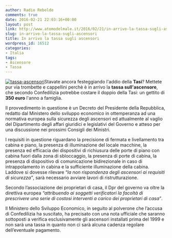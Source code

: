 ```yaml
---
author: Radio Rebelde
comments: true
date: 2016-02-21 22:03:16+00:00
layout: post
link: http://www.atomodelmale.it/2016/02/21/in-arrivo-la-tassa-sugli-ascensori/
slug: in-arrivo-la-tassa-sugli-ascensori
title: In arrivo la tassa sugli ascensori
wordpress_id: 16512
categories:
- Italia
tags:
- Ascensore
- Tassa
---
```


[![tassa-ascensori](http://www.atomodelmale.it/wp-content/uploads/2016/02/tassa-ascensori-300x151.jpg)](http://www.atomodelmale.it/2016/02/21/in-arrivo-la-tassa-sugli-ascensori/tassa-ascensori/)Stavate ancora festeggiando l'addio della **Tasi**? Mettete pur via trombette e cappellini perchè è in arrivo la **tassa sull'ascensore**, che secondo Confedilizia potrebbe costare il doppio della Tasi: un gettito di **350 euro** l'anno a famiglia.

Il provvedimento in questione è un Decreto del Presidente della Repubblica, redatto dal Ministero dello sviluppo economico in ottemperanza ad una normativa europea sulla sicurezza degli ascensori ed attualmente al vaglio del Dipartimento degli affari giuridici e legislativi del Governo e atteso per una discussione nei prossimi Consigli dei Ministri.


I requisiti in questione riguardano la precisione di fermata e livellamento tra cabina e piano, la presenza di illuminazione del locale macchine, la presenza ed efficacia dei dispositivi di richiusura delle porte di piano con cabina fuori dalla zona di sbloccaggio, la presenza di porte di cabina, la presenza di dispositivo di comunicazione bidirezionale in caso di intrappolamento in cabina e la sufficiente illuminazione della cabina. Laddove si dovesse rilevare “_la non rispondenza degli ascensori ai requisiti di sicurezza”_, sarà necessario avviare lavori di ristrutturazione.

Secondo l’associazione dei proprietari di casa, il Dpr del governo va oltre la direttiva europea _“attribuendo ai soggetti verificatori la facoltà di prescrivere una serie di costosi interventi a carico dei proprietari di casa”_.

Il Ministero dello Sviluppo Economico, in seguito al polverone che l’accusa di Confedilizia ha suscitato, ha precisato con una nota ufficiale che saranno sottoposti a verifica esclusivamente gli ascensori installati prima del 1999 e non sarà una tassa in quanto non ci sarà alcuna cadenza regolare dell’eventuale pagamento.
